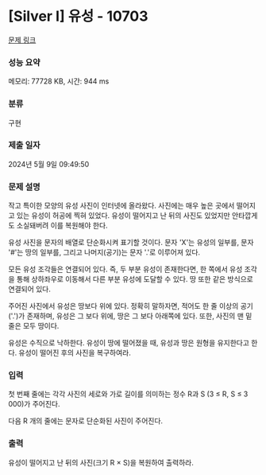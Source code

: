 # [Silver I] 유성 - 10703 

[문제 링크](https://www.acmicpc.net/problem/10703) 

### 성능 요약

메모리: 77728 KB, 시간: 944 ms

### 분류

구현

### 제출 일자

2024년 5월 9일 09:49:50

### 문제 설명

<p>작고 특이한 모양의 유성 사진이 인터넷에 올라왔다. 사진에는 매우 높은 곳에서 떨어지고 있는 유성이 허공에 찍혀 있었다. 유성이 떨어지고 난 뒤의 사진도 있었지만 안타깝게도 소실돼버려 이를 복원해야 한다.</p>

<p>유성 사진을 문자의 배열로 단순화시켜 표기할 것이다. 문자 'X'는 유성의 일부를, 문자 '#'는 땅의 일부를, 그리고 나머지(공기)는 문자 '.'로 이루어져 있다.</p>

<p>모든 유성 조각들은 연결되어 있다. 즉, 두 부분 유성이 존재한다면, 한 쪽에서 유성 조각을 통해 상하좌우로 이동해서 다른 부분 유성에 도달할 수 있다. 땅 또한 같은 방식으로 연결되어 있다.</p>

<p>주어진 사진에서 유성은 땅보다 위에 있다. 정확히 말하자면, 적어도 한 줄 이상의 공기('.')가 존재하며, 유성은 그 보다 위에, 땅은 그 보다 아래쪽에 있다. 또한, 사진의 맨 밑 줄은 모두 땅이다.</p>

<p>유성은 수직으로 낙하한다. 유성이 땅에 떨어졌을 때, 유성과 땅은 원형을 유지한다고 한다. 유성이 떨어진 후의 사진을 복구하여라.</p>

### 입력 

 <p>첫 번째 줄에는 각각 사진의 세로와 가로 길이를 의미하는 정수 R과 S (3 ≤ R, S ≤ 3 000)가 주어진다.</p>

<p>다음 R 개의 줄에는 문자로 단순화된 사진이 주어진다.</p>

### 출력 

 <p>유성이 떨어지고 난 뒤의 사진(크기 R × S)을 복원하여 출력하라.</p>

